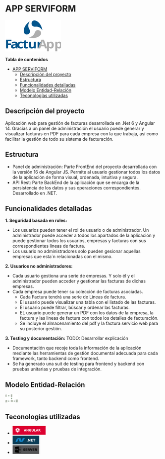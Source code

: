 # APP SERVIFORM
<img src="assets/logos/logo-facturapp-180x100.svg" width="180">

**Tabla de contenidos**

- [APP SERVIFORM](#app-serviform)
  - [Descripción del proyecto](#descripción-del-proyecto)
  - [Estructura](#estructura)
  - [Funcionalidades detalladas](#funcionalidades-detalladas)
  - [Modelo Entidad-Relación](#modelo-entidad-relación)
  - [Teconologías utilizadas](#teconologías-utilizadas)


Descripción del proyecto
------------
Aplicación web para gestión de facturas desarrollada en .Net 6 y Angular 14. Gracias a un panel de administración el usuario puede generar y visualizar facturas en PDF para cada empresa con la que trabaja, así como facilitar la gestión de todo su sistema de facturación.

Estructura
------------

* Panel de administración: Parte FrontEnd del proyecto desarrollada con la versión 16 de Angular JS. Permite al usuario gestionar todos los datos de la aplicación de forma visual, ordenada, intuitiva y segura.
* API Rest: Parte BackEnd de la aplicación que se encarga de la persistencia de los datos y sus operaciones correspondientes. Desarrollado en .NET.

Funcionalidades detalladas
------------
**1. Seguridad basada en roles:** 
*   Los usuarios pueden tener el rol de usuario o de administrador. Un administrador puede acceder a todos los apartados de la aplicación y puede gestionar todos los usuarios, empresas y facturas con sus correspondientes lineas de factura.
*  Los usuario no administradores solo pueden gesionar aquellas empresas que esta´n relacionadas con el mismo.

**2. Usuarios no administradores:**
*   Cada usuario gestiona una serie de empresas. Y solo él y el administrador pueden acceder y gestionar las facturas de dichas empresas. 
*  Cada empresa puede tener su colección de facturas asociadas.
   *  Cada Factura tendrá una serie de Lineas de factura.
   *  El usuario puede visualizar una tabla con el listado de las facturas. 
   *  El usuario puede filtrar, búscar y ordenar las facturas.
   *  EL usuario puede generar un PDF con los datos de la empresa, la factura y las lineas de factura con todos los detalles de facturación.
   *  Se incluye el almacenamiento del pdf y la factura servicio web para su posterior gestión.

**3. Testing y documentación:**
TODO: Desarrollar explicación
* Documentación que recoje toda la información de la aplicación mediante las herramientas de gestión documental adecuada para cada framework, tanto backend como frontend.
* Se ha generado una suit de testing para frontend y backend con pruebas unitarias y pruebas de integración.

Modelo Entidad-Relación 
------------
<img src="assets/FacturaApp.png" height="28">


Teconologías utilizadas
------------
  * <img src="assets/logos/logo-angular.svg" height="28">
  * <img src="assets/logos/logo-net.svg" height="28" >
  * <img src="assets/logos/logo-sql.svg" height="28" >